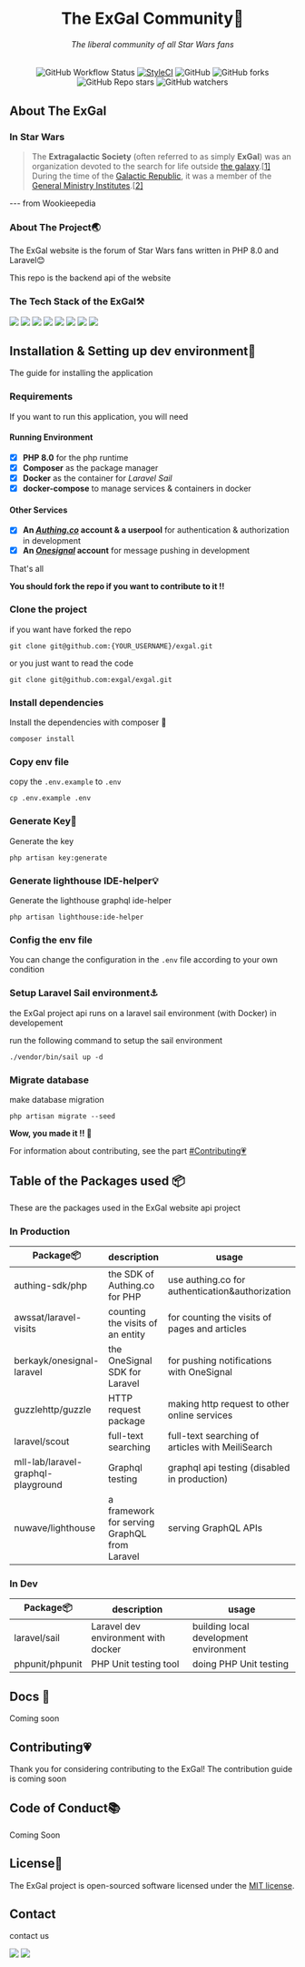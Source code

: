 <h1 align="center">The ExGal Community🚀</h1>
<h6 align="center">The liberal community of all Star Wars fans</h6>

<p align="center">
    <img alt="GitHub Workflow Status" src="https://img.shields.io/github/workflow/status/exgal/exgal/PHP%20CI%20&%20Test?label=Github%20Actions%20CI&logo=github&style=flat-square">
    <a href="https://github.styleci.io/repos/380012662?branch=master"><img src="https://github.styleci.io/repos/380012662/shield?branch=master" alt="StyleCI"></a>
    <img alt="GitHub" src="https://img.shields.io/github/license/exgal/exgal?style=flat-square">
    <img alt="GitHub forks" src="https://img.shields.io/github/forks/exgal/exgal?logo=github&style=flat-square">
    <img alt="GitHub Repo stars" src="https://img.shields.io/github/stars/exgal/exgal?style=flat-square">
    <img alt="GitHub watchers" src="https://img.shields.io/github/watchers/exgal/exgal?logo=eye&style=flat-square">
</p>

## About The ExGal

### In Star Wars

> The **Extragalactic Society** (often referred to as simply **ExGal**) was an organization devoted to the search for life outside [the galaxy](https://starwars.fandom.com/wiki/The_galaxy/Legends).[[1\]](https://starwars.fandom.com/wiki/Extragalactic_Society#cite_note-VP-1) During the time of the [Galactic Republic](https://starwars.fandom.com/wiki/Galactic_Republic/Legends), it was a member of the [General Ministry Institutes](https://starwars.fandom.com/wiki/General_Ministry_Institutes).[[2\]](https://starwars.fandom.com/wiki/Extragalactic_Society#cite_note-HNN-2)

--- from Wookieepedia

### About The Project🌏

The ExGal  website is the forum of Star Wars fans written in PHP 8.0 and Laravel😊

This repo is the backend api of the website

### The Tech Stack of the ExGal⚒

[![](https://img.shields.io/badge/-Linux-f2c63f?style=flat-square&logo=linux&logoColor=ffffff)](https://kernel.org/)
[![](https://img.shields.io/badge/-PHP-8892bf?style=flat-square&logo=php&logoColor=ffffff)](https://php.net/)
[![](https://img.shields.io/badge/-Laravel-ff2d20?style=flat-square&logo=laravel&logoColor=ffffff)](https://php.net/)
[![](https://img.shields.io/badge/-Docker-0167fe?style=flat-square&logo=docker&logoColor=ffffff)](https://www.docker.com/)
[![](https://img.shields.io/badge/-Apache-f00?style=flat-square&logo=apache&logoColor=ffffff)](https://www.apache.org/) 
[![](https://img.shields.io/badge/-PostgreSQL-346891?style=flat-square&logo=postgresql&logoColor=ffffff)](https://www.postgresql.org/)
[![](https://img.shields.io/badge/-Redis-a51f17?style=flat-square&logo=redis&logoColor=ffffff)](https://www.redis.com/)
[![](https://img.shields.io/badge/-MeiliSearch-0063f7?style=flat-square&logo=meilisearch&logoColor=ffffff)](https://www.meilisearch.com/)

## Installation  & Setting up dev environment🍺

The guide for installing the application

### Requirements

If you want to run this application, you will need

#### Running Environment

- [x] **PHP 8.0** for the php runtime
- [x] **Composer** as the package manager
- [x] **Docker** as the container for _Laravel Sail_
- [x] **docker-compose** to manage services & containers in docker

#### Other Services

- [x] **An [_Authing.co_](https://authing.co) account & a userpool** for authentication & authorization in development
- [x] **An _[Onesignal](https://onesignal.com/)_ account** for message pushing in development

That's all

**You should fork the repo if you want to contribute to it !!**

### Clone the project

if you want have forked the repo

```shell
git clone git@github.com:{YOUR_USERNAME}/exgal.git
```

or you just want to read the code 

```shell
git clone git@github.com:exgal/exgal.git
```

### Install dependencies

Install the dependencies with composer 🎼

```shell
composer install
```

### Copy env file

copy the `.env.example` to `.env` 

```shell
cp .env.example .env
```

### Generate Key🔑

Generate the key

```shell
php artisan key:generate
```

### Generate lighthouse IDE-helper💡
Generate the lighthouse graphql ide-helper
```shell
php artisan lighthouse:ide-helper
```

### Config the env file

You can change the configuration in the  `.env` file according to your own condition

### Setup Laravel Sail environment⚓

the ExGal project api runs on a laravel sail environment (with Docker) in developement

run the following command to setup the sail environment

```shell
./vendor/bin/sail up -d
```

### Migrate database

make database migration

```shell
php artisan migrate --seed
```

**Wow, you made it !! 🚀**

For information about contributing, see the part [#Contributing💗](#Contributing💗)

## Table of the Packages used 📦

These are the packages used in the ExGal website api project

### In Production

| Package📦                           | description                                  | usage                                            |
| ---------------------------------- | -------------------------------------------- | ------------------------------------------------ |
| authing-sdk/php                    | the SDK of Authing.co for PHP                | use authing.co for authentication&authorization  |
| awssat/laravel-visits              | counting the visits of an entity             | for counting the visits of pages and articles    |
| berkayk/onesignal-laravel          | the OneSignal SDK for Laravel                | for pushing notifications with OneSignal         |
| guzzlehttp/guzzle                  | HTTP request package                         | making http request to other online services     |
| laravel/scout                      | full-text searching                          | full-text searching of articles with MeiliSearch |
| mll-lab/laravel-graphql-playground | Graphql testing                              | graphql api testing (disabled in production)     |
| nuwave/lighthouse                  | a framework for serving GraphQL from Laravel | serving GraphQL APIs                             |

### In Dev

| Package📦        | description                         | usage                                  |
| --------------- | ----------------------------------- | -------------------------------------- |
| laravel/sail    | Laravel dev environment with docker | building local development environment |
| phpunit/phpunit | PHP Unit testing tool               | doing PHP Unit testing                 |

## Docs 📖

Coming soon

## Contributing💗

Thank you for considering contributing to the ExGal! The contribution guide is coming soon

## Code of Conduct📚

Coming Soon

## License📘

The ExGal project is open-sourced software licensed under the [MIT license](https://opensource.org/licenses/MIT).
## Contact
contact us

[![](https://img.shields.io/badge/Bilibili-Mitth'raw'nuruodo-00A1D6?style=flat-square&logo=bilibili&logoColor=ffffff)](https://space.bilibili.com/442263994)
[![](https://img.shields.io/badge/Weibo-Mitth'raw'nuruodo-E6162D?style=flat-square&logo=sinaweibo&logoColor=ffffff)](https://weibo.com/u/7632860561)
